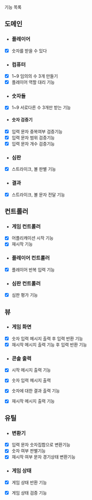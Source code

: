 기능 목록
## 도메인
- ### 플레이어
- [x] 숫자를 받을 수 있다

- ### 컴퓨터
- [x] 1~9 임의의 수 3개 만들기
- [x] 플레이어 역할 대리 기능

- ### 숫자들
- [x] 1~9 서로다른 수 3개만 받는 기능

 - #### 숫자 검증기
- [x] 입력 문자 중복여부 검증기능
- [x] 입력 문자 범위 검증기능
- [x] 입력 문자 개수 검증기능

- ### 심판
- [x] 스트라이크, 볼 판별 기능

- ### 결과
- [x] 스트라이크, 볼 문자 전달 기능

## 컨트롤러
- ### 게임 컨트롤러
- [x] 어플리캐이션 시작 기능
- [x] 재시작 기능

- ### 플레이어 컨트롤러
- [x] 플레이어 반복 입력 기능

- ### 심판 컨트롤러
- [x] 심판 평가 기능

## 뷰
- ### 게임 화면
- [x] 숫자 입력 메시지 출력 후 입력 반환 기능
- [x] 재시작 메시지 출력 기능 후 입력 반환 기능

- ### 콘솔 출력
- [x] 시작 메시지 출력 기능
- [x] 숫자 입력 메시지 출력
- [x] 숫자에 대한 결과 출력 기능
- [x] 재시작 메시지 출력 기능



## 유틸
- ### 변환기
- [x] 입력 문자 숫자집합으로 변환기능
- [x] 숫자 여부 판별기능
- [x] 재시작 여부 문자 경기상태 변환기능

- ### 게임 상태
- [x] 게임 상태 반환 기능
- [x] 게임 상태 검증 기능



